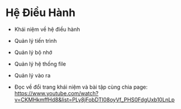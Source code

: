 # Hệ Điều Hành

- Khái niệm về hệ điều hành 
- Quản lý tiến trình 
- Quản lý bộ nhớ
- Quản lý hệ thống file
- Quản lý vào ra

- Đọc về đổi trang khái niệm và bài tập cùng chia page: https://www.youtube.com/watch?v=CKMHkmffHd8&list=PLy8jFobDTI08oyVf_PHS0FdgUxb10LnLp
